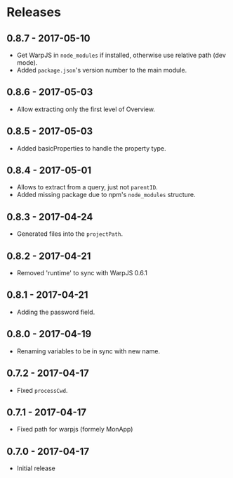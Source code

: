 # Releases

## 0.8.7 - 2017-05-10

- Get WarpJS in `node_modules` if installed, otherwise use relative path (dev
  mode).
- Added `package.json`'s version number to the main module.

## 0.8.6 - 2017-05-03

- Allow extracting only the first level of Overview.

## 0.8.5 - 2017-05-03

- Added basicProperties to handle the property type.

## 0.8.4 - 2017-05-01

- Allows to extract from a query, just not `parentID`.
- Added missing package due to npm's `node_modules` structure.

## 0.8.3 - 2017-04-24

- Generated files into the `projectPath`.

## 0.8.2 - 2017-04-21

- Removed 'runtime' to sync with WarpJS 0.6.1

## 0.8.1 - 2017-04-21

- Adding the password field.

## 0.8.0 - 2017-04-19

- Renaming variables to be in sync with new name.

## 0.7.2 - 2017-04-17

- Fixed `processCwd`.

## 0.7.1 - 2017-04-17

- Fixed path for warpjs (formely MonApp)

## 0.7.0 - 2017-04-17

- Initial release
